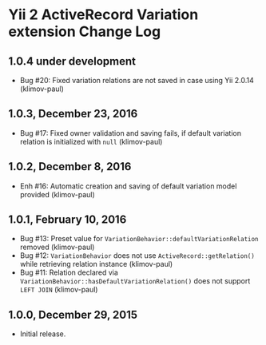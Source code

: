 Yii 2 ActiveRecord Variation extension Change Log
=================================================

1.0.4 under development
-----------------------

- Bug #20: Fixed variation relations are not saved in case using Yii 2.0.14 (klimov-paul)


1.0.3, December 23, 2016
------------------------

- Bug #17: Fixed owner validation and saving fails, if default variation relation is initialized with `null` (klimov-paul)


1.0.2, December 8, 2016
-----------------------

- Enh #16: Automatic creation and saving of default variation model provided (klimov-paul)


1.0.1, February 10, 2016
------------------------

- Bug #13: Preset value for `VariationBehavior::defaultVariationRelation` removed (klimov-paul)
- Bug #12: `VariationBehavior` does not use `ActiveRecord::getRelation()` while retrieving relation instance (klimov-paul)
- Bug #11: Relation declared via `VariationBehavior::hasDefaultVariationRelation()` does not support `LEFT JOIN` (klimov-paul)


1.0.0, December 29, 2015
------------------------

- Initial release.
